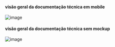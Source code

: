 #### visão geral da documentação técnica em mobile
![image](https://user-images.githubusercontent.com/111701513/211444596-41c6036a-3b49-4dd2-9191-bd9ef667c763.png)

#### visão geral da documentação técnica sem mockup
![image](https://user-images.githubusercontent.com/111701513/211447157-eebbefbd-b38e-4141-a5fa-762324b43dc9.png)
